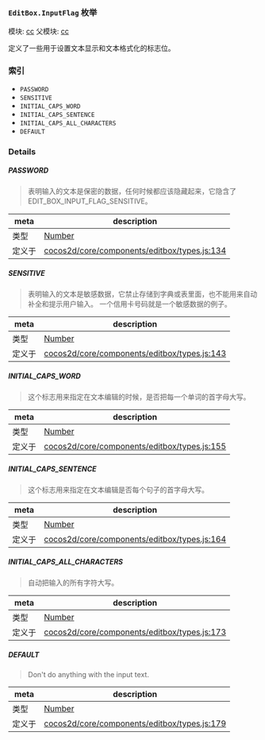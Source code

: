 ### `EditBox.InputFlag` 枚举



模块: [cc](../modules/cc.md)
父模块: [cc](../modules/cc.md)


定义了一些用于设置文本显示和文本格式化的标志位。


### 索引
  - `PASSWORD`
  - `SENSITIVE`
  - `INITIAL_CAPS_WORD`
  - `INITIAL_CAPS_SENTENCE`
  - `INITIAL_CAPS_ALL_CHARACTERS`
  - `DEFAULT`

### Details


##### PASSWORD

> 表明输入的文本是保密的数据，任何时候都应该隐藏起来，它隐含了 EDIT_BOX_INPUT_FLAG_SENSITIVE。

| meta | description |
|------|-------------|
| 类型 | <a href="https://developer.mozilla.org/en/JavaScript/Reference/Global_Objects/Number" class="crosslink external" target="_blank">Number</a> |
| 定义于 | [cocos2d/core/components/editbox/types.js:134](https://github.com/cocos-creator/engine/blob/98967f5e8c458e65203b56f900ee34c8ea836e72/cocos2d/core/components/editbox/types.js#L134) |



##### SENSITIVE

> 表明输入的文本是敏感数据，它禁止存储到字典或表里面，也不能用来自动补全和提示用户输入。
一个信用卡号码就是一个敏感数据的例子。

| meta | description |
|------|-------------|
| 类型 | <a href="https://developer.mozilla.org/en/JavaScript/Reference/Global_Objects/Number" class="crosslink external" target="_blank">Number</a> |
| 定义于 | [cocos2d/core/components/editbox/types.js:143](https://github.com/cocos-creator/engine/blob/98967f5e8c458e65203b56f900ee34c8ea836e72/cocos2d/core/components/editbox/types.js#L143) |



##### INITIAL_CAPS_WORD

> 这个标志用来指定在文本编辑的时候，是否把每一个单词的首字母大写。

| meta | description |
|------|-------------|
| 类型 | <a href="https://developer.mozilla.org/en/JavaScript/Reference/Global_Objects/Number" class="crosslink external" target="_blank">Number</a> |
| 定义于 | [cocos2d/core/components/editbox/types.js:155](https://github.com/cocos-creator/engine/blob/98967f5e8c458e65203b56f900ee34c8ea836e72/cocos2d/core/components/editbox/types.js#L155) |



##### INITIAL_CAPS_SENTENCE

> 这个标志用来指定在文本编辑是否每个句子的首字母大写。

| meta | description |
|------|-------------|
| 类型 | <a href="https://developer.mozilla.org/en/JavaScript/Reference/Global_Objects/Number" class="crosslink external" target="_blank">Number</a> |
| 定义于 | [cocos2d/core/components/editbox/types.js:164](https://github.com/cocos-creator/engine/blob/98967f5e8c458e65203b56f900ee34c8ea836e72/cocos2d/core/components/editbox/types.js#L164) |



##### INITIAL_CAPS_ALL_CHARACTERS

> 自动把输入的所有字符大写。

| meta | description |
|------|-------------|
| 类型 | <a href="https://developer.mozilla.org/en/JavaScript/Reference/Global_Objects/Number" class="crosslink external" target="_blank">Number</a> |
| 定义于 | [cocos2d/core/components/editbox/types.js:173](https://github.com/cocos-creator/engine/blob/98967f5e8c458e65203b56f900ee34c8ea836e72/cocos2d/core/components/editbox/types.js#L173) |



##### DEFAULT

> Don't do anything with the input text.

| meta | description |
|------|-------------|
| 类型 | <a href="https://developer.mozilla.org/en/JavaScript/Reference/Global_Objects/Number" class="crosslink external" target="_blank">Number</a> |
| 定义于 | [cocos2d/core/components/editbox/types.js:179](https://github.com/cocos-creator/engine/blob/98967f5e8c458e65203b56f900ee34c8ea836e72/cocos2d/core/components/editbox/types.js#L179) |


